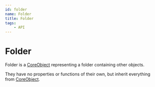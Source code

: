 ```yaml
---
id: folder
name: Folder
title: Folder
tags:
    - API
---
```


# Folder

Folder is a [CoreObject](coreobject.md) representing a folder containing other objects.

They have no properties or functions of their own, but inherit everything from [CoreObject](coreobject.md).
